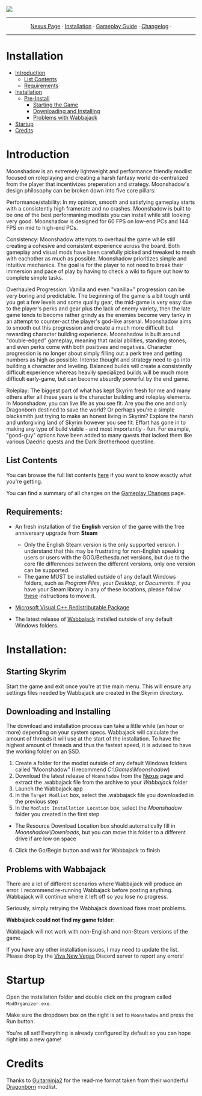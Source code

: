 <a href="https://www.nexusmods.com/skyrimspecialedition/mods/85896"><img src="https://staticdelivery.nexusmods.com/mods/1704/images/85896/85896-1677468574-1704277277.png" target="_blank"></a>

---

<p align="center">
  <a href="https://www.nexusmods.com/skyrimspecialedition/mods/85896">Nexus Page</a> ·
  <a href="README.md">Installation</a> ·
  <a href="GAMEPLAY.md">Gameplay Guide</a> ·
  <a href="CHANGELOG.md">Changelog</a> ·
</p>

---

# Installation

- [Introduction](#introduction)
  - [List Contents](#list-contents)
  - [Requirements](#requirements)
- [Installation](#installation)
  - [Pre-Install](#pre-install)
    - [Starting the Game](#starting_skyrim)
    - [Downloading and Installing](#downloading-and-installing)
    - [Problems with Wabbajack](#problems-with-wabbajack)
- [Startup](#startup)
- [Credits](#credits)

# Introduction

Moonshadow is an extremely lightweight and performance friendly modlist focused on roleplaying and creating a harsh fantasy world de-centralized from the player that incentivizes preperation and strategy. Moonshadow's design philosophy can be broken down into five core pillars:

Performance/stability: In my opinion, smooth and satisfying gameplay starts with a consistently high framerate and no crashes. Moonshadow is built to be one of the best performaning modlists you can install while still looking very good. Moonshadow is designed for 60 FPS on low-end PCs and 144 FPS on mid to high-end PCs. 

Consistency: Moonshadow attempts to overhaul the game while still creating a cohesive and consistent experience across the board. Both gameplay and visual mods have been carefully picked and tweaked to mesh with eachother as much as possible. Moonshadow prioritizes simple and intuitive mechanics. The goal is for the player to not need to break their immersion and pace of play by having to check a wiki to figure out how to complete simple tasks.

Overhauled Progression: Vanilla and even "vanilla+" progression can be very boring and predictable. The beginning of the game is a bit tough until you get a few levels and some quality gear, the mid-game is very easy due to the player's perks and gear plus the lack of enemy variety, then the late game tends to become rather grindy as the enemies become very tanky in an attempt to counter-act the player's god-like arsenal. Moonshadow aims to smooth out this progression and create a much more difficult but rewarding character building experience. Moonshadow is built around "double-edged" gameplay, meaning that racial abilities, standing stones, and even perks come with both positives and negatives. Character progression is no longer about simply filling out a perk tree and getting numbers as high as possible. Intense thought and strategy need to go into building a character and leveling. Balanced builds will create a consistently difficult experience whereas heavily specialized builds will be much more difficult early-game, but can become absurdly powerful by the end game.

Roleplay: The biggest part of what has kept Skyrim fresh for me and many others after all these years is the character building and roleplay elements. In Moonshadow, you can live life as you see fit. Are you the one and only Dragonborn destined to save the world? Or perhaps you're a simple blacksmith just trying to make an honest living in Skyrim? Explore the harsh and unforgiving land of Skyrim however you see fit. Effort has gone in to making any type of build viable - and most importantly - fun. For example, "good-guy" options have been added to many quests that lacked them like various Daedric quests and the Dark Brotherhood questline.

## List Contents

You can browse the full list contents [here](https://loadorderlibrary.com/lists/moonshadow-wip) if you want to know exactly what you're getting.

You can find a summary of all changes on the [Gameplay Changes](GAMEPLAY.md) page.

## Requirements:

- An fresh installation of the **English** version of the game with the free anniversary upgrade from **Steam**
  * Only the English Steam version is the only supported version. I understand that this may be frustrating for non-English speaking users or users with the  GOG/Bethesda.net versions, but due to the core file differences between the different versions, only one version can be supported. 
  * The game MUST be installed outside of any default Windows folders, such as _Program Files_, your _Desktop_, or _Documents_. If you have your Steam library in any of these locations, please follow [these](https://github.com/LostDragonist/steam-library-setup-tool/wiki/Usage-Guide) instructions to move it.

- [Microsoft Visual C++ Redistributable Package](https://aka.ms/vs/16/release/vc_redist.x64.exe)

- The latest release of [Wabbajack](https://github.com/wabbajack-tools/wabbajack/releases) installed outside of any default Windows folders.

# Installation:

## Starting Skyrim
Start the game and exit once you're at the main menu. This will ensure any settings files needed by Wabbajack are created in the Skyrim directory.

## Downloading and Installing

The download and installation process can take a little while (an hour or more) depending on your system specs. Wabbajack will calculate the amount of threads it will use at the start of the installation. To have the highest amount of threads and thus the fastest speed, it is advised to have the working folder on an SSD.

1. Create a folder for the modist outside of any default Windows folders called "Moonshadow" (I recommend _C:\Games\Moonshadow_) 
2. Download the latest release of `Moonshadow` from the [Nexus](https://www.nexusmods.com/skyrimspecialedition/mods/85896) page and extract the .wabbajack file from the archive to your _Wabbajack_ folder
3. Launch the Wabbajack app
4. In the `Target Modlist` box, select the .wabbajack file you downloaded in the previous step
5. In the `Modlsit Installation Location` box, select the _Moonshadow_ folder you created in the first step
  * The Resource Download Location box should automatically fill in _Moonshadow\Downloads_, but you can move this folder to a different drive if are low on space
6. Click the Go/Begin button and wait for Wabbajack to finish

## Problems with Wabbajack

There are a lot of different scenarios where Wabbajack will produce an error. I recommend re-running Wabbajack before posting anything. Wabbajack will continue where it left off so you lose no progress.

Seriously, simply retrying the Wabbajack download fixes most problems.

**Wabbajack could not find my game folder**:

Wabbajack will not work with non-English and non-Steam versions of the game. 

If you have any other installation issues, I may need to update the list. Please drop by the [Viva New Vegas](https://discord.gg/DhX5S27) Discord server to report any errors!

# Startup

Open the installation folder and double click on the program called `ModOrganizer.exe`.

Make sure the dropdown box on the right is set to `Moonshadow` and press the Run button.

You're all set! Everything is already configured by default so you can hope right into a new game!

# Credits

Thanks to [Guitarninja2](https://github.com/Lost-Outpost/dragonborn/commits?author=Guitarninja2) for the read-me format taken from their wonderful [Dragonborn](https://github.com/Lost-Outpost/dragonborn) modlist.
